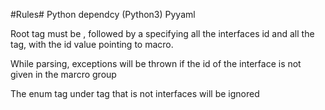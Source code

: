 #Rules#
Python dependcy (Python3)
    Pyyaml

Root tag must be <proto>, followed by a <macrogroup> specifying all the interfaces id and  all the <interfaces> tag, with the id value pointing to macro.

While parsing, exceptions will be thrown if the id of the interface is not given in the marcro group

The enum tag under tag that is not interfaces will be ignored
